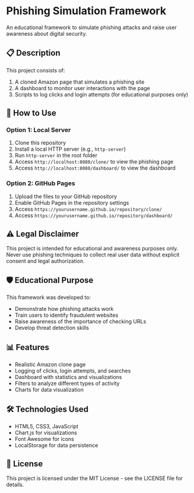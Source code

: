 # Phishing Simulation Framework

An educational framework to simulate phishing attacks and raise user awareness about digital security.

## 📋 Description

This project consists of:
1. A cloned Amazon page that simulates a phishing site  
2. A dashboard to monitor user interactions with the page  
3. Scripts to log clicks and login attempts (for educational purposes only)  

## 🚀 How to Use

### Option 1: Local Server
1. Clone this repository  
2. Install a local HTTP server (e.g., `http-server`)  
3. Run `http-server` in the root folder  
4. Access `http://localhost:8080/clone/` to view the phishing page  
5. Access `http://localhost:8080/dashboard/` to view the dashboard  

### Option 2: GitHub Pages
1. Upload the files to your GitHub repository  
2. Enable GitHub Pages in the repository settings  
3. Access `https://yourusername.github.io/repository/clone/`  
4. Access `https://yourusername.github.io/repository/dashboard/`  

## ⚠️ Legal Disclaimer

This project is intended for educational and awareness purposes only. Never use phishing techniques to collect real user data without explicit consent and legal authorization.  

## 🛡️ Educational Purpose

This framework was developed to:
- Demonstrate how phishing attacks work  
- Train users to identify fraudulent websites  
- Raise awareness of the importance of checking URLs  
- Develop threat detection skills  

## 📊 Features

- Realistic Amazon clone page  
- Logging of clicks, login attempts, and searches  
- Dashboard with statistics and visualizations  
- Filters to analyze different types of activity  
- Charts for data visualization  

## 🛠️ Technologies Used

- HTML5, CSS3, JavaScript  
- Chart.js for visualizations  
- Font Awesome for icons  
- LocalStorage for data persistence  

## 📝 License

This project is licensed under the MIT License - see the LICENSE file for details.
